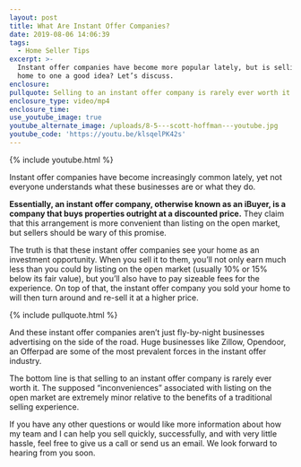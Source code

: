```yaml
---
layout: post
title: What Are Instant Offer Companies?
date: 2019-08-06 14:06:39
tags:
  - Home Seller Tips
excerpt: >-
  Instant offer companies have become more popular lately, but is selling your
  home to one a good idea? Let’s discuss.
enclosure:
pullquote: Selling to an instant offer company is rarely ever worth it.
enclosure_type: video/mp4
enclosure_time:
use_youtube_image: true
youtube_alternate_image: /uploads/8-5---scott-hoffman---youtube.jpg
youtube_code: 'https://youtu.be/klsqelPK42s'
---
```


{% include youtube.html %}

Instant offer companies have become increasingly common lately, yet not everyone understands what these businesses are or what they do.&nbsp;

**Essentially, an instant offer company, otherwise known as an iBuyer, is a company that buys properties outright at a discounted price.** They claim that this arrangement is more convenient than listing on the open market, but sellers should be wary of this promise.&nbsp;

The truth is that these instant offer companies see your home as an investment opportunity. When you sell it to them, you’ll not only earn much less than you could by listing on the open market (usually 10% or 15% below its fair value), but you’ll also have to pay sizeable fees for the experience. On top of that, the instant offer company you sold your home to will then turn around and re-sell it at a higher price.

{% include pullquote.html %}

And these instant offer companies aren’t just fly-by-night businesses advertising on the side of the road. Huge businesses like Zillow, Opendoor, an Offerpad are some of the most prevalent forces in the instant offer industry.&nbsp;

The bottom line is that selling to an instant offer company is rarely ever worth it. The supposed “inconveniences” associated with listing on the open market are extremely minor relative to the benefits of a traditional selling experience.

If you have any other questions or would like more information about how my team and I can help you sell quickly, successfully, and with very little hassle, feel free to give us a call or send us an email. We look forward to hearing from you soon.